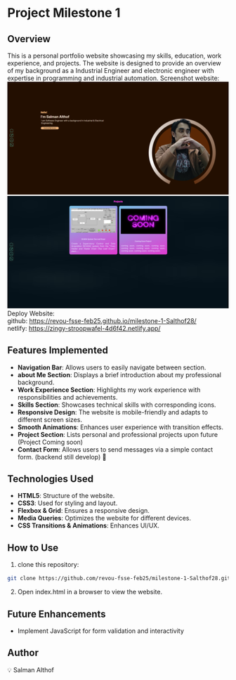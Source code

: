 # Project Milestone 1

## Overview
This is a personal portfolio website showcasing my skills, education, work experience, and projects. The website is designed to provide an overview of my background as a Industrial Engineer and electronic engineer with expertise in programming and industrial automation. Screenshot website:
![Website Preview](assets/home-screenshot.png) ![Website Preview](assets/project-screenshot.png)<br>
Deploy Website:<br>
github: https://revou-fsse-feb25.github.io/milestone-1-Salthof28/ <br>
netlify: https://zingy-stroopwafel-4d6f42.netlify.app/

## Features Implemented
- **Navigation Bar**: Allows users to easily navigate between section.
- **about Me Section**: Displays a brief introduction about my professional background.
- **Work Experience Section**: Highlights my work experience with responsibilities and achievements.
- **Skills Section**: Showcases technical skills with corresponding icons.
- **Responsive Design**: The website is mobile-friendly and adapts to different screen sizes.
- **Smooth Animations**: Enhances user experience with transition effects.
- **Project Section**: Lists personal and professional projects upon future (Project Coming soon)
- **Contact Form**: Allows users to send messages via a simple contact form. (backend still develop) :construction:

## Technologies Used
- **HTML5**: Structure of the website.
- **CSS3**: Used for styling and layout.
- **Flexbox & Grid**: Ensures a responsive design.
- **Media Queries**: Optimizes the website for different devices.
- **CSS Transitions & Animations**: Enhances UI/UX.

## How to Use
1. clone this repository:
```sh
git clone https://github.com/revou-fsse-feb25/milestone-1-Salthof28.git
```
2. Open index.html in a browser to view the website.

## Future Enhancements
- Implement JavaScript for form validation and interactivity

## Author
:bulb: Salman Althof